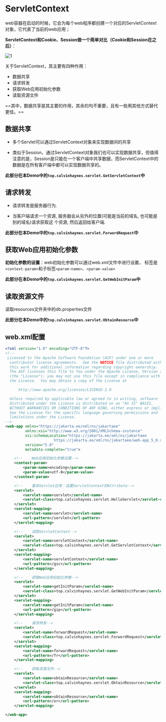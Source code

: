 # ServletContext

web容器在启动的时候，它会为每个web程序都创建一个对应的ServletContext对象，它代表了当前的web应用；

**ServletContext和Cookie、Session做一个简单对比（Cookie和Session在之后）**：

![1](https://atts.w3cschool.cn/attachments/image/20180428/1524881565403839.png)

关于ServletContext，其主要有四种作用：

- 数据共享
- 请求转发
- 获取Web应用初始化参数
- 读取资源文件

==其中，数据共享是其主要的作用，其余的均不重要，且有一些用其他方式替代更佳。==

## 数据共享

- 多个Servlet可以通过ServletContext对象来实现数据间的共享

- 类似于Session，通过ServletContext对象我们也可以实现数据共享，但值得注意的是，Session是只能在一个客户端中共享数据，而ServletContext中的数据是在所有客户端中都可以实现数据共享的。

**此部分在本Demo中的`top.calvinhaynes.servlet.GetServletContext`中**

## 请求转发

- 请求转发是服务器行为. 

- 当客户端请求一个资源, 服务器会从另外的位置(可能是当前的域名, 也可能是别的域名)请求获取这 个资源, 然后返回给客户端.

**此部分在本Demo中的`top.calvinhaynes.servlet.ForwordRequest`中**

## 获取Web应用初始化参数

**初始化参数的设置**：web初始化参数可以通过web.xml文件中进行设置，
标签是`<context-param>`和子标签`<param-name>`、`<param-value>`

**此部分在本Demo中的`top.calvinhaynes.servlet.GetWebInitParam`中**

## 读取资源文件

读取resources文件夹中的db.properties文件

**此部分在本Demo中的`top.calvinhaynes.servlet.ObtainResource`中**

## web.xml配置

```xml
<?xml version="1.0" encoding="UTF-8"?>
<!--
 Licensed to the Apache Software Foundation (ASF) under one or more
  contributor license agreements.  See the NOTICE file distributed with
  this work for additional information regarding copyright ownership.
  The ASF licenses this file to You under the Apache License, Version 2.0
  (the "License"); you may not use this file except in compliance with
  the License.  You may obtain a copy of the License at

      http://www.apache.org/licenses/LICENSE-2.0

  Unless required by applicable law or agreed to in writing, software
  distributed under the License is distributed on an "AS IS" BASIS,
  WITHOUT WARRANTIES OR CONDITIONS OF ANY KIND, either express or implied.
  See the License for the specific language governing permissions and
  limitations under the License.
-->
<web-app xmlns="https://jakarta.ee/xml/ns/jakartaee"
         xmlns:xsi="http://www.w3.org/2001/XMLSchema-instance"
         xsi:schemaLocation="https://jakarta.ee/xml/ns/jakartaee
                      https://jakarta.ee/xml/ns/jakartaee/web-app_5_0.xsd"
         version="5.0"
         metadata-complete="true">

    <!--    Web应用初始化参数设置-->
    <context-param>
        <param-name>encoding</param-name>
        <param-value>utf-8</param-value>
    </context-param>

    <!--    基本Servlet应用：设置ServletContext的Attribute-->
    <servlet>
        <servlet-name>servlet</servlet-name>
        <servlet-class>top.calvinhaynes.servlet.HelloServlet</servlet-class>
    </servlet>
    <servlet-mapping>
        <servlet-name>servlet</servlet-name>
        <url-pattern>/servlet</url-pattern>
    </servlet-mapping>

    <!--    读取ServletContext-->
    <servlet>
        <servlet-name>servletContext</servlet-name>
        <servlet-class>top.calvinhaynes.servlet.GetServletContext</servlet-class>
    </servlet>
    <servlet-mapping>
        <servlet-name>servletContext</servlet-name>
        <url-pattern>/gsc</url-pattern>
    </servlet-mapping>

    <!--    获取Web应用初始化参数-->
    <servlet>
        <servlet-name>getInitParam</servlet-name>
        <servlet-class>top.calvinhaynes.servlet.GetWebInitParam</servlet-class>
    </servlet>
    <servlet-mapping>
        <servlet-name>getInitParam</servlet-name>
        <url-pattern>/gip</url-pattern>
    </servlet-mapping>

    <!--    请求转发-->
    <servlet>
        <servlet-name>forwardRequest</servlet-name>
        <servlet-class>top.calvinhaynes.servlet.ForwordRequest</servlet-class>
    </servlet>
    <servlet-mapping>
        <servlet-name>forwardRequest</servlet-name>
        <url-pattern>/fr</url-pattern>
    </servlet-mapping>

    <!--    获取资源文件-->
    <servlet>
        <servlet-name>obtainResource</servlet-name>
        <servlet-class>top.calvinhaynes.servlet.ObtainResource</servlet-class>
    </servlet>
    <servlet-mapping>
        <servlet-name>obtainResource</servlet-name>
        <url-pattern>/or</url-pattern>
    </servlet-mapping>

</web-app>
```